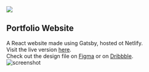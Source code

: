 <a href="https://bisesh.dev" target="_blank">
<img src="https://img.shields.io/website?url=https%3A%2F%2Fbisesh.dev" />
</a>

## Portfolio Website
A React website made using Gatsby, hosted ot Netlify.  
Visit the live version [here](https://bisesh.dev/).  
Check out the design file on [Figma](https://www.figma.com/file/kJ8vsEHC56hF3RcfFoKTrK/Website?node-id=0%3A1) or on [Dribbble](https://dribbble.com/shots/19211487-Frontend-developer-portfolio).  
![screenshot](https://bisesh.dev/static/portfolio-0ce1d05e79fde1d12e186f6fbc917893.png)  
